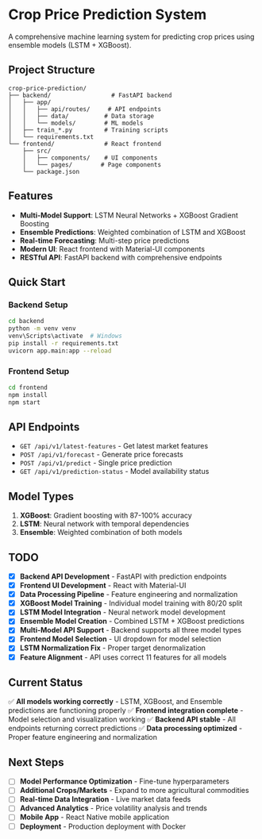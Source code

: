 # Crop Price Prediction System

A comprehensive machine learning system for predicting crop prices using ensemble models (LSTM + XGBoost).

## Project Structure

```
crop-price-prediction/
├── backend/                 # FastAPI backend
│   ├── app/
│   │   ├── api/routes/     # API endpoints
│   │   ├── data/          # Data storage
│   │   └── models/        # ML models
│   ├── train_*.py         # Training scripts
│   └── requirements.txt
└── frontend/              # React frontend
    ├── src/
    │   ├── components/    # UI components
    │   └── pages/        # Page components
    └── package.json
```

## Features

- **Multi-Model Support**: LSTM Neural Networks + XGBoost Gradient Boosting
- **Ensemble Predictions**: Weighted combination of LSTM and XGBoost
- **Real-time Forecasting**: Multi-step price predictions
- **Modern UI**: React frontend with Material-UI components
- **RESTful API**: FastAPI backend with comprehensive endpoints

## Quick Start

### Backend Setup
```bash
cd backend
python -m venv venv
venv\Scripts\activate  # Windows
pip install -r requirements.txt
uvicorn app.main:app --reload
```

### Frontend Setup
```bash
cd frontend
npm install
npm start
```

## API Endpoints

- `GET /api/v1/latest-features` - Get latest market features
- `POST /api/v1/forecast` - Generate price forecasts
- `POST /api/v1/predict` - Single price prediction
- `GET /api/v1/prediction-status` - Model availability status

## Model Types

1. **XGBoost**: Gradient boosting with 87-100% accuracy
2. **LSTM**: Neural network with temporal dependencies
3. **Ensemble**: Weighted combination of both models

## TODO

- [x] **Backend API Development** - FastAPI with prediction endpoints
- [x] **Frontend UI Development** - React with Material-UI
- [x] **Data Processing Pipeline** - Feature engineering and normalization
- [x] **XGBoost Model Training** - Individual model training with 80/20 split
- [x] **LSTM Model Integration** - Neural network model development
- [x] **Ensemble Model Creation** - Combined LSTM + XGBoost predictions
- [x] **Multi-Model API Support** - Backend supports all three model types
- [x] **Frontend Model Selection** - UI dropdown for model selection
- [x] **LSTM Normalization Fix** - Proper target denormalization
- [x] **Feature Alignment** - API uses correct 11 features for all models

## Current Status

✅ **All models working correctly** - LSTM, XGBoost, and Ensemble predictions are functioning properly
✅ **Frontend integration complete** - Model selection and visualization working
✅ **Backend API stable** - All endpoints returning correct predictions
✅ **Data processing optimized** - Proper feature engineering and normalization

## Next Steps

- [ ] **Model Performance Optimization** - Fine-tune hyperparameters
- [ ] **Additional Crops/Markets** - Expand to more agricultural commodities
- [ ] **Real-time Data Integration** - Live market data feeds
- [ ] **Advanced Analytics** - Price volatility analysis and trends
- [ ] **Mobile App** - React Native mobile application
- [ ] **Deployment** - Production deployment with Docker 